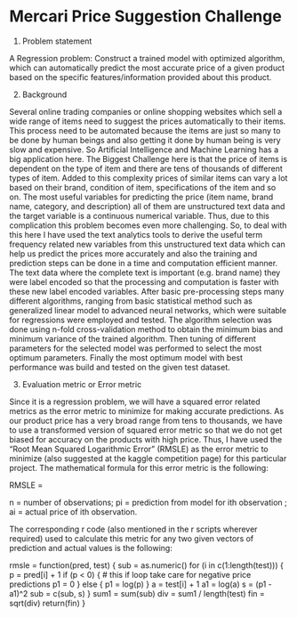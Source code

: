 # Mercari Price Suggestion Challenge

1.	Problem statement

A Regression problem: Construct a trained model with optimized algorithm, which can automatically predict the most accurate price of a given product based on the specific features/information provided about this product.  

2.	Background

Several online trading companies or online shopping websites which sell a wide range of items need to suggest the prices automatically to their items. This process need to be automated because the items are just so many to be done by human beings and also getting it done by human being is very slow and expensive. So Artificial Intelligence and Machine Learning has a big application here. The Biggest Challenge here is that the price of items is dependent on the type of item and there are tens of thousands of different types of item. Added to this complexity prices of similar items can vary a lot based on their brand, condition of item, specifications of the item and so on. 
The most useful variables for predicting the price (item name, brand name, category, and description) all of them are unstructured text data and the target variable is a continuous numerical variable. Thus, due to this complication this problem becomes even more challenging. So, to deal with this here I have used the text analytics tools to derive the useful term frequency related new variables from this unstructured text data which can help us predict the prices more accurately and also the training and prediction steps can be done in a time and computation efficient manner. The text data where the complete text is important (e.g. brand name) they were label encoded so that the processing and computation is faster with these new label encoded variables.  After basic pre-processing steps many different algorithms, ranging from basic statistical method such as generalized linear model to advanced neural networks, which were suitable for regressions were employed and tested. The algorithm selection was done using n-fold cross-validation method to obtain the minimum bias and minimum variance of the trained algorithm. Then tuning of different parameters for the selected model was performed to select the most optimum parameters. Finally the most optimum model with best performance was build and tested on the given test dataset.

3.	Evaluation metric or Error metric 

Since it is a regression problem, we will have a squared error related metrics as the error metric to minimize for making accurate predictions. As our product price has a very broad range from tens to thousands, we have to use a transformed version of squared error metric so that we do not get biased for accuracy on the products with high price. Thus, I have used the “Root Mean Squared Logarithmic Error” (RMSLE) as the error metric to minimize (also suggested at the kaggle competition page) for this particular project. The mathematical formula for this error metric is the following: 
 
 RMSLE =  
 
n = number of observations; pi = prediction from model for ith observation ; ai = actual price of ith observation.

The corresponding r code (also mentioned in the r scripts wherever required) used to calculate this metric for any two given vectors of prediction and actual values is the following:

rmsle = function(pred, test) {
	sub = as.numeric()
	for (i in c(1:length(test))) {
		p = pred[i] + 1 
		if (p < 0) {  # this if loop take care for negative price predictions
		p1 = 0
		}
		else {
		p1 = log(p)
		}
		a = test[i] + 1
		a1 = log(a)
		s = (p1 - a1)^2
		sub = c(sub, s)	
	}
	sum1 = sum(sub)
	div = sum1 / length(test)
	fin = sqrt(div)
	return(fin)
}



